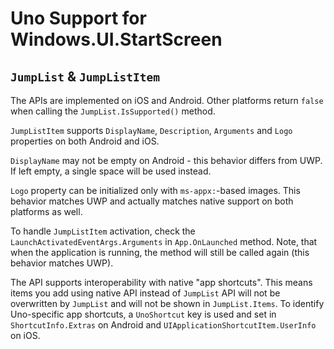 # Uno Support for Windows.UI.StartScreen

## `JumpList` &amp; `JumpListItem`

The APIs are implemented on iOS and Android. Other platforms return `false` when calling the `JumpList.IsSupported()` method.

`JumpListItem` supports `DisplayName`, `Description`, `Arguments` and `Logo` properties on both Android and iOS.

`DisplayName` may not be empty on Android - this behavior differs from UWP. If left empty, a single space will be used instead.

`Logo` property can be initialized only with `ms-appx:`-based images. This behavior matches UWP and actually matches native support on both platforms as well.

To handle `JumpListItem` activation, check the `LaunchActivatedEventArgs.Arguments` in `App.OnLaunched` method. Note, that when the application is running, the method will still be called again (this behavior matches UWP).

The API supports interoperability with native "app shortcuts". This means items you add using native API instead of `JumpList` API will not be overwritten by `JumpList` and will not be shown in `JumpList.Items`. To identify Uno-specific app shortcuts, a `UnoShortcut` key is used and set in `ShortcutInfo.Extras` on Android and `UIApplicationShortcutItem.UserInfo` on iOS.
